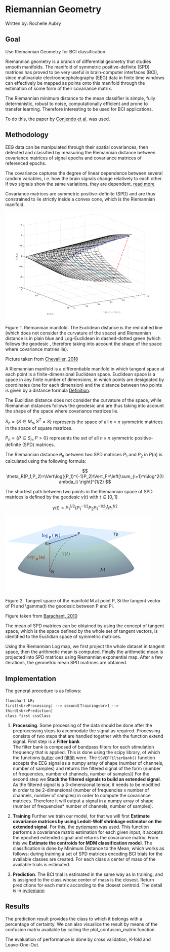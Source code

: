 # Riemannian Geometry

Written by: Rochelle Aubry

## Goal

Use Riemannian Geometry for BCI classification.

Riemannian geometry is a branch of differential geometry that studies smooth manifolds. The manifold of symmetric positive-definite (SPD) matrices has proved to be very useful in brain-computer interfaces (BCI), since multivariate electroencephalography (EEG) data in finite time windows can effectively be mapped as points onto this manifold through the estimation of some form of their covariance matrix.

The Riemannian minimum distance to the mean classifier is simple, fully deterministic, robust to noise, computationally efficient and prone to transfer learning. Therefore interesting to be used for BCI applications.

To do this, the paper by [Conjendo et al.](https://hal.archives-ouvertes.fr/hal-02315131/document) was used.

## Methodology

EEG data can be manipulated through their spatial covariances, then detected and classified by measuring the Riemannian distance between covariance matrices of signal epochs and covariance matrices of referenced epochs.

The covariance captures the degree of linear dependence between several random variables, i.e. how the brain signals change relatively to each other. If two signals show the same variations, they are dependent. [read more](https://hal.uvsq.fr/hal-01710089)

Covariance matrices are symmetric positive-definite (SPD) and are thus constrained to lie strictly inside a convex cone, which is the Riemannian manifold.

![alt text for screen readers](./images/riemannian_manifold.png "Text to show on mouseover")

Figure 1. Riemannian manifold. The Euclidean distance is the red dahed line (which does not consider the curvature of the space) and Riemannian distance is in plain blue and Log-Euclidean in dashed-dotted green (which follows the geodesic , therefore taking into account the shape of the space where covariance matries lie).

Picture taken from [Chevallier, 2018](https://www.researchgate.net/publication/323358565_Riemannian_Classification_for_SSVEP-Based_BCI_Offline_versus_Online_Implementations)

A Riemannian manifold is a differentiable manifold in which tangent space at each point is a finite-dimensional Euclidean space. Euclidean space is a space in any finite number of dimensions, in which points are designated by coordinates (one for each dimension) and the distance between two points is given by a distance formula [Definition](https://www.britannica.com/science/Euclidean-space).

The Euclidian distance does not consider the curvature of the space, while Riemannian distances follows the geodesic and are thus taking into account the shape of the space where covariance matrices lie.

$S_n=\{S\in M_n, S^T=S\}$ represents the space of all $n×n$ symmetric matrices in the space of square matrices.

$P_n=\{P \in S_n, P>0\}$ represents the set of all $n×n$ symmetric positive-definite (SPD) matrices.

The Riemannian distance $\theta_n$ between two SPD matrices $P_1$ and $P_2$ in $P(n)$ is calculated using the following formula:

$$
\theta_R(P_1,P_2)=\Vert\log({P_1}^{-1}P_2)\Vert_F=\left[\sum_{i=1}^n\log^2(\lambda_i)  \right]^{1/2}
$$

The shortest path between two points in the Riemannian space of SPD matrices is defined by the geodesic $\gamma(t)$ with $t\in [0,1]$

$$
\gamma(t)=P_1^{1/2}(P_1^{-1/2}P_2P_1^{-1/2})^tP_1^{1/2}
$$

![alt text](./images/geodesic.png "Text to show on mouseover")

Figure 2. Tangent space of the manifold M at point P, Si the tangent vector of Pi and \gamma(t) the geodesic between P and Pi.

Figure taken from [Barachant, 2010](https://hal.archives-ouvertes.fr/hal-00602700/document)

The mean of SPD matrices can be obtained by using the concept of tangent space, which is the space defined by the whole set of tangent vectors, is identified to the Euclidian space of symmetric matrices.

Using the Riemannian Log map, we first project the whole dataset in tangent space, then the arithmetic mean is computed. Finally the arithmetic mean is projected into SPD matrices using Riemannian exponential map. After a few iterations, the geometric mean SPD matrices are obtained.

## Implementation

The general procedure is as follows:

```mermaid
flowchart LR;
first[<br>Processing] --> second[Training<br>] --> third[<br>Prediction]
class first cssClass
```

1. **Processing**.
Some processing of the data should be done after the preprocessing steps to accomodate the signal as required.
Processing consists of two steps that are handled together with the function extend signal.
First step is a **Filter bank**  
The filter bank is composed of bandpass filters for each stimulation frequency that is applied. This is done using the scipy library, of which the functions [butter](https://docs.scipy.org/doc/scipy/reference/generated/scipy.signal.butter.html) and [filtfilt](https://docs.scipy.org/doc/scipy/reference/generated/scipy.signal.filtfilt.html) were. The `SSVEPFilterBank()` function accepts the EEG signal as a numpy array of shape (number of channels, number of samples) and returns the filtered signal of the form (number of frequencies, number of channels, number of samples))
For the second step we **Stack the filtered signals to build an extended signal**.
As the filtered signal is a 3-dimensional tensor, it needs to be modified in order to be 2-dimensional (number of frequencies x number of channels, number of samples) in order to compute the covariance matrices. Therefore it will output a signal in a numpy array of shape (number of frequencies* number of channels, number of samples).

2. **Training**
Further we train our model, for that we will first **Estimate covariance matrices by using Ledoit-Wolf shrinkage estimator on the extended signal**.
For this, the [pyriemann](https://pyriemann.readthedocs.io/en/latest/generated/pyriemann.estimation.Covariances.html#pyriemann.estimation.Covariances) was used.
This function performs a covariance matrix estimation for each given input, it accepts the epoched extended signal and returns the covariance matrix.
From this we **Estimate the centroids for MDM classification model**.
The classification is done by Minimum Distance to the Mean, which works as follows: during training a set of SPD matrices encoding BCI trials for the available classes are created. For each class a center of mass of the available trials is estimated.

3. **Prediction**.
The BCI trial is estimated in the same way as in training, and is assigned to the class whose center of mass is the closest. Return predictions for each matrix according to the closest centroid. The detail is in [pyriemann](https://pyriemann.readthedocs.io/en/latest/generated/pyriemann.classification.MDM.html#pyriemann.classification.MDM.fit)

## Results

The prediction result provides the class to which it belongs with a percentage of certainty.
We can also visualice the result by means of the confusion matrix available by calling the plot_confusion_matrix function.

The evaluation of performance is done by cross validation, K-fold and Leave-One-Out.
